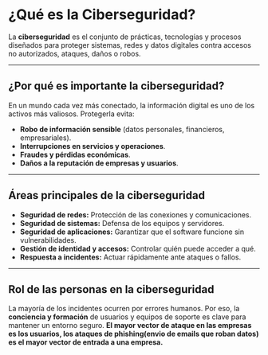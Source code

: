 
# ¿Qué es la Ciberseguridad?

La **ciberseguridad** es el conjunto de prácticas, tecnologías y procesos diseñados para proteger sistemas, redes y datos digitales contra accesos no autorizados, ataques, daños o robos.

---

## ¿Por qué es importante la ciberseguridad?

En un mundo cada vez más conectado, la información digital es uno de los activos más valiosos. Protegerla evita:

- **Robo de información sensible** (datos personales, financieros, empresariales).
- **Interrupciones en servicios y operaciones**.
- **Fraudes y pérdidas económicas**.
- **Daños a la reputación de empresas y usuarios**.

---

## Áreas principales de la ciberseguridad

- **Seguridad de redes:** Protección de las conexiones y comunicaciones.
- **Seguridad de sistemas:** Defensa de los equipos y servidores.
- **Seguridad de aplicaciones:** Garantizar que el software funcione sin vulnerabilidades.
- **Gestión de identidad y accesos:** Controlar quién puede acceder a qué.
- **Respuesta a incidentes:** Actuar rápidamente ante ataques o fallos.

---

## Rol de las personas en la ciberseguridad

La mayoría de los incidentes ocurren por errores humanos. Por eso, la **conciencia y formación** de usuarios y equipos de soporte es clave para mantener un entorno seguro.
**El mayor vector de ataque en las empresas es los usuarios, los ataques de phishing(envio de emails que roban datos) es el mayor vector de entrada a una empresa.**
